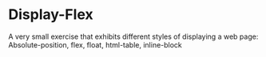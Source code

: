 # Display-Flex
A very small exercise that exhibits different styles of displaying a web page: Absolute-position, flex, float, html-table, inline-block

